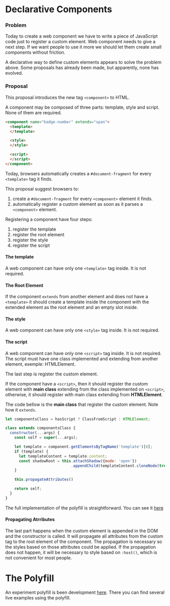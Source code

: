 # Declarative Components

### Problem
Today to create a web component we have to write a piece of JavaScript code just
to register a custom element. Web component needs to give a next step. If we
want people to use it more we should let them create small components without
friction.

A declarative way to define custom elements appears to solve the problem above.
Some proposals has already been made, but apparently, none has evolved.

### Proposal

This proposal introduces the new tag `<component>` to HTML.

A component may be composed of three parts: template, style and script.
None of them are required.

```html
<component name="badge-number" extends="span">
  <template>
  </template>

  <style>
  </style>

  <script>
  </script>
</component>
```

Today, browsers automatically creates a `#document-fragment` for every `<template>` tag it finds.

This proposal suggest browsers to:

1. create a `#document-fragment` for every `<component>` element it finds.
2. automatically register a custom element as soon as it parses a `<component>` element.

Registering a component have four steps:
1. register the template
2. register the root element
3. register the style
4. register the script

#### The template
A web component can have only one `<template>` tag inside. It is not required.

#### The Root Element
If the component `extends` from another element and does not have a `<template>` it should
create a template inside the component with the extended element as the root element and an empty slot inside.

#### The style
A web component can have only one `<style>` tag inside. It is not required.

#### The script
A web component can have only one `<script>` tag inside. It is not required.
The script must have one class implemented and extending from another element, exemple: HTMLElement.

The last step is register the custom element.

If the component have a `<script>`, then it should register the custom element with **main class** extending
from the class implemented on `<script>`, otherwise, it should register with main class extending from **HTMLElement**.

The code bellow is the **main class** that register the custom element. Note how it `extends`.

```javascript
let componentsClass = hasScript ? ClassFromScript : HTMLElement;

class extends componentsClass {
  constructor(...args) {
    const self = super(...args);

    let template = component.getElementsByTagName('template')[0];
    if (template) {
      let templateContent = template.content;
      const shadowRoot = this.attachShadow({mode: 'open'})
                             .appendChild(templateContent.cloneNode(true));
    }

    this.propagateAttributes()

    return self;
  }
}
```

The full implementation of the polyfill is straightforward. You can see it
[here](https://github.com/emanuelhfarias/tag-components/blob/master/component-polyfill.js)


#### Propagating Atrributes

The last part happens when the custom element is appended in the DOM and the constructor is called.
It will propagate all attributes from the custom tag to the root element of the component.
The propagation is necessary so the styles based on those attributes could be applied.
If the propagation does not happen, it will be necessary to style based on `:host()`, which is not convenient
for most people.

# The Polyfill

An experiment polyfill is been development [here](https://tag-components.vercel.app/).
There you can find several live examples using the polyfill.